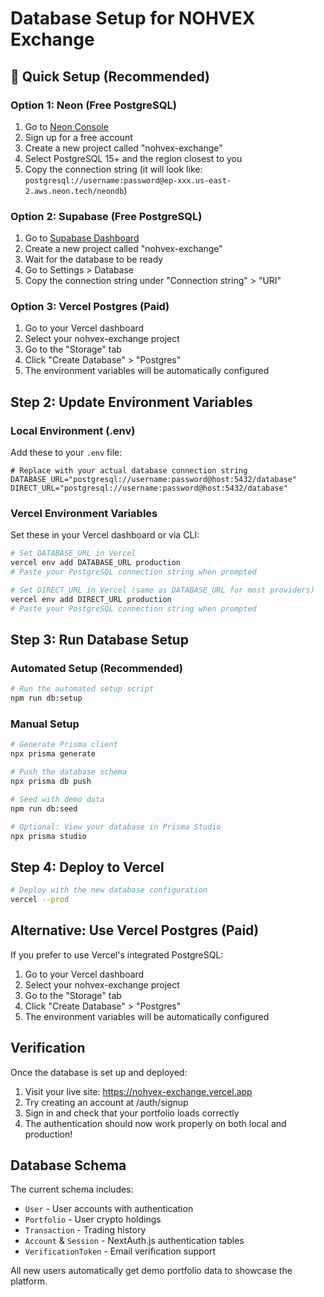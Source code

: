 # Database Setup for NOHVEX Exchange

## 🚀 Quick Setup (Recommended)

### Option 1: Neon (Free PostgreSQL)
1. Go to [Neon Console](https://console.neon.tech/)
2. Sign up for a free account
3. Create a new project called "nohvex-exchange"
4. Select PostgreSQL 15+ and the region closest to you
5. Copy the connection string (it will look like: `postgresql://username:password@ep-xxx.us-east-2.aws.neon.tech/neondb`)

### Option 2: Supabase (Free PostgreSQL)
1. Go to [Supabase Dashboard](https://supabase.com/dashboard)
2. Create a new project called "nohvex-exchange"
3. Wait for the database to be ready
4. Go to Settings > Database
5. Copy the connection string under "Connection string" > "URI"

### Option 3: Vercel Postgres (Paid)
1. Go to your Vercel dashboard
2. Select your nohvex-exchange project
3. Go to the "Storage" tab
4. Click "Create Database" > "Postgres"
5. The environment variables will be automatically configured

## Step 2: Update Environment Variables

### Local Environment (.env)
Add these to your `.env` file:
```env
# Replace with your actual database connection string
DATABASE_URL="postgresql://username:password@host:5432/database"
DIRECT_URL="postgresql://username:password@host:5432/database"
```

### Vercel Environment Variables
Set these in your Vercel dashboard or via CLI:

```bash
# Set DATABASE_URL in Vercel
vercel env add DATABASE_URL production
# Paste your PostgreSQL connection string when prompted

# Set DIRECT_URL in Vercel (same as DATABASE_URL for most providers)
vercel env add DIRECT_URL production
# Paste your PostgreSQL connection string when prompted
```

## Step 3: Run Database Setup

### Automated Setup (Recommended)
```bash
# Run the automated setup script
npm run db:setup
```

### Manual Setup
```bash
# Generate Prisma client
npx prisma generate

# Push the database schema
npx prisma db push

# Seed with demo data
npm run db:seed

# Optional: View your database in Prisma Studio
npx prisma studio
```

## Step 4: Deploy to Vercel

```bash
# Deploy with the new database configuration
vercel --prod
```

## Alternative: Use Vercel Postgres (Paid)

If you prefer to use Vercel's integrated PostgreSQL:

1. Go to your Vercel dashboard
2. Select your nohvex-exchange project
3. Go to the "Storage" tab
4. Click "Create Database" > "Postgres"
5. The environment variables will be automatically configured

## Verification

Once the database is set up and deployed:

1. Visit your live site: https://nohvex-exchange.vercel.app
2. Try creating an account at /auth/signup
3. Sign in and check that your portfolio loads correctly
4. The authentication should now work properly on both local and production!

## Database Schema

The current schema includes:
- `User` - User accounts with authentication
- `Portfolio` - User crypto holdings
- `Transaction` - Trading history
- `Account` & `Session` - NextAuth.js authentication tables
- `VerificationToken` - Email verification support

All new users automatically get demo portfolio data to showcase the platform.
